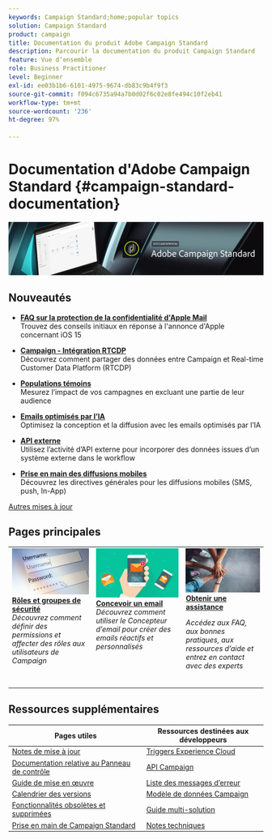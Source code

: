 ```yaml
---
keywords: Campaign Standard;home;popular topics
solution: Campaign Standard
product: campaign
title: Documentation du produit Adobe Campaign Standard
description: Parcourir la documentation du produit Campaign Standard
feature: Vue d’ensemble
role: Business Practitioner
level: Beginner
exl-id: ee03b1b6-6101-4975-9674-db83c9b4f9f3
source-git-commit: f094c6735a94a7b0d02f6c02e8fe494c10f2eb41
workflow-type: tm+mt
source-wordcount: '236'
ht-degree: 97%

---
```


# Documentation d&#39;Adobe Campaign Standard {#campaign-standard-documentation}

![](start/using/assets/do-not-localize/banner_acs_doc.jpg)

## Nouveautés

* **[FAQ sur la protection de la confidentialité d&#39;Apple Mail](https://experienceleague.adobe.com/docs/deliverability-learn/deliverability-best-practice-guide/technotes/apple-mail-privacy-faq.html)**<br/> Trouvez des conseils initiaux en réponse à l&#39;annonce d&#39;Apple concernant iOS 15

* **[Campaign - Intégration RTCDP](integrating/using/get-started-sources-destinations.md)**<br/> Découvrez comment partager des données entre Campaign et Real-time Customer Data Platform (RTCDP)

* **[Populations témoins](sending/using/control-group.md)**<br/> Mesurez l’impact de vos campagnes en excluant une partie de leur audience

* **[Emails optimisés par l’IA](sending/using/predictive.md)**<br/> Optimisez la conception et la diffusion avec les emails optimisés par l’IA

* **[API externe](automating/using/external-api.md)**<br/> Utilisez l’activité d’API externe pour incorporer des données issues d’un système externe dans le workflow

* **[Prise en main des diffusions mobiles](https://helpx.adobe.com/fr/campaign/kb/acs-mobile.html)**<br/> Découvrez les directives générales pour les diffusions mobiles (SMS, push, In-App)

[Autres mises à jour](rn/using/documentation-updates.md)

## Pages principales

<table>
<tr>
  <td valign="top">
    <a href="administration/using/about-access-management.md">
      <img alt="Rôles" src="start/using/assets/roles.png"/>
    </a>
    <div>
    <a href="administration/using/about-access-management.md"><strong>Rôles et groupes de sécurité</strong></a>
    </div>
    <em>Découvrez comment définir des permissions et affecter des rôles aux utilisateurs de Campaign</em>
    <br>
  </td>
  <td valign="top">
    <a href="designing/using/designing-content-in-adobe-campaign.md">
      <img alt="Concepteur" src="start/using/assets/design.png" />
    </a>
    <div>
    <a href="designing/using/designing-content-in-adobe-campaign.md"><strong>Concevoir un email</strong></a>
    </div>
    <em>Découvrez comment utiliser le Concepteur d’email pour créer des emails réactifs et personnalisés</em> <br>
  </td>
  <td valign="top">
       <img alt="Assistance" src="start/using/assets/do-not-localize/help.jpeg" />
    <div><a href="support.md">
    <strong>Obtenir une assistance</strong></a>
    </div>
    <p><em>Accédez aux FAQ, aux bonnes pratiques, aux ressources d’aide et entrez en contact avec des experts</em></p>
    <br>
  </td>
</tr>
</table>

## Ressources supplémentaires

| Pages utiles | Ressources destinées aux développeurs |
|---|---|
| [Notes de mise à jour](rn/using/release-notes.md) | [Triggers Experience Cloud](integrating/using/about-adobe-experience-cloud-triggers.md) |
| [Documentation relative au Panneau de contrôle](https://experienceleague.adobe.com/docs/control-panel/using/control-panel-home.html?lang=fr) | [API Campaign](api/using/get-started-apis.md) |
| [Guide de mise en œuvre](https://helpx.adobe.com/fr/campaign/kb/campaign-standard-implementation-guide.html) | [Liste des messages d’erreur](https://experienceleague.adobe.com/developer/campaign-errors/error_codes.html) |
| [Calendrier des versions](rn/using/release-planning.md) | [Modèle de données Campaign](developing/using/datamodel-introduction.md) |
| [Fonctionnalités obsolètes et supprimées](rn/using/deprecated-features.md) | [Guide multi-solution](integrating/using/get-started-campaign-integrations.md) |
| [Prise en main de Campaign Standard](start/using/about-campaign-standard.md) | [Notes techniques](https://helpx.adobe.com/fr/campaign/kb/acs-article-list.html) |
